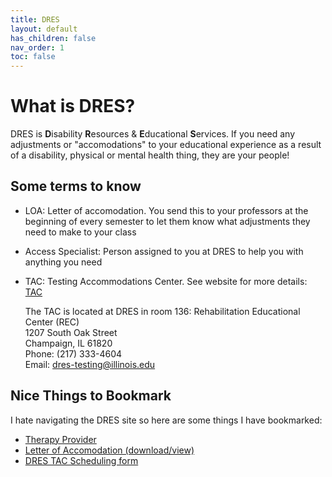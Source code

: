 ```yaml
---
title: DRES
layout: default
has_children: false
nav_order: 1
toc: false
---
```


# What is DRES?

DRES is **D**isability **R**esources & **E**ducational **S**ervices. If you need any adjustments or "accomodations" to your educational experience as a result of a disability, physical or mental health thing, they are your people!

## Some terms to know

- LOA: Letter of accomodation. You send this to your professors at the beginning of every semester to let them know what adjustments they need to make to your class
- Access Specialist: Person assigned to you at DRES to help you with anything you need
- TAC: Testing Accommodations Center. See website for more details: [TAC](https://www.disability.illinois.edu/academic-accommodations-and-supports/academic-accommodations/testing-accommodations#1)
  
  The TAC is located at DRES in room 136: Rehabilitation Educational Center (REC)\
  1207 South Oak Street\
  Champaign, IL 61820\
  Phone: (217) 333-4604\
  Email: dres-testing@illinois.edu

## Nice Things to Bookmark

I hate navigating the DRES site so here are some things I have bookmarked:
- [Therapy Provider](https://dres.mytheranest.com/home/login?returnUrl=/appointments)
- [Letter of Accomodation (download/view)](https://myaccesscenter.apps.uillinois.edu/myAccessCenter/student/dashboard) 
- [DRES TAC Scheduling form](https://myaccesscenter.apps.uillinois.edu/myAccessCenter/student/exams/request)
